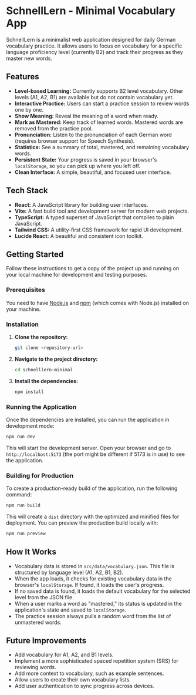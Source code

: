 # SchnellLern - Minimal Vocabulary App

SchnellLern is a minimalist web application designed for daily German vocabulary practice. It allows users to focus on vocabulary for a specific language proficiency level (currently B2) and track their progress as they master new words.

## Features

-   **Level-based Learning:** Currently supports B2 level vocabulary. Other levels (A1, A2, B1) are available but do not contain vocabulary yet.
-   **Interactive Practice:** Users can start a practice session to review words one by one.
-   **Show Meaning:** Reveal the meaning of a word when ready.
-   **Mark as Mastered:** Keep track of learned words. Mastered words are removed from the practice pool.
-   **Pronunciation:** Listen to the pronunciation of each German word (requires browser support for Speech Synthesis).
-   **Statistics:** See a summary of total, mastered, and remaining vocabulary words.
-   **Persistent State:** Your progress is saved in your browser's `localStorage`, so you can pick up where you left off.
-   **Clean Interface:** A simple, beautiful, and focused user interface.

## Tech Stack

-   **React:** A JavaScript library for building user interfaces.
-   **Vite:** A fast build tool and development server for modern web projects.
-   **TypeScript:** A typed superset of JavaScript that compiles to plain JavaScript.
-   **Tailwind CSS:** A utility-first CSS framework for rapid UI development.
-   **Lucide React:** A beautiful and consistent icon toolkit.

## Getting Started

Follow these instructions to get a copy of the project up and running on your local machine for development and testing purposes.

### Prerequisites

You need to have [Node.js](https://nodejs.org/) and [npm](https://www.npmjs.com/) (which comes with Node.js) installed on your machine.

### Installation

1.  **Clone the repository:**
    ```bash
    git clone <repository-url>
    ```
2.  **Navigate to the project directory:**
    ```bash
    cd schnelllern-minimal
    ```
3.  **Install the dependencies:**
    ```bash
    npm install
    ```

### Running the Application

Once the dependencies are installed, you can run the application in development mode:

```bash
npm run dev
```

This will start the development server. Open your browser and go to `http://localhost:5173` (the port might be different if 5173 is in use) to see the application.

### Building for Production

To create a production-ready build of the application, run the following command:

```bash
npm run build
```

This will create a `dist` directory with the optimized and minified files for deployment. You can preview the production build locally with:

```bash
npm run preview
```

## How It Works

-   Vocabulary data is stored in `src/data/vocabulary.json`. This file is structured by language level (A1, A2, B1, B2).
-   When the app loads, it checks for existing vocabulary data in the browser's `localStorage`. If found, it loads the user's progress.
-   If no saved data is found, it loads the default vocabulary for the selected level from the JSON file.
-   When a user marks a word as "mastered," its status is updated in the application's state and saved to `localStorage`.
-   The practice session always pulls a random word from the list of unmastered words.

## Future Improvements

-   Add vocabulary for A1, A2, and B1 levels.
-   Implement a more sophisticated spaced repetition system (SRS) for reviewing words.
-   Add more context to vocabulary, such as example sentences.
-   Allow users to create their own vocabulary lists.
-   Add user authentication to sync progress across devices.

